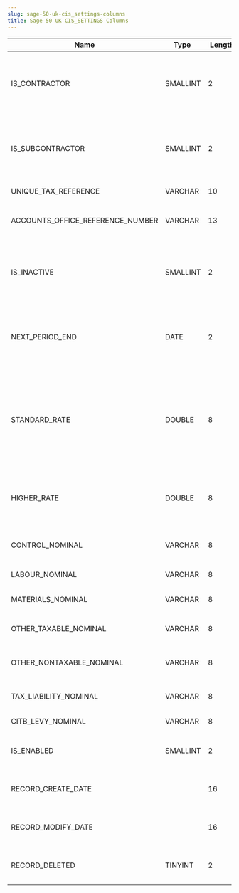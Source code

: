 ```yaml
---
slug: sage-50-uk-cis_settings-columns
title: Sage 50 UK CIS_SETTINGS Columns
---
```

| Name | Type  |  Length | Precision  |  Notes  | Example |
| --- | --- | --- | --- | --- | --- |
| IS_CONTRACTOR | SMALLINT | 2 | 5 | Is the current company a contractor in the Construction Industry Scheme? | 0 |
| IS_SUBCONTRACTOR | SMALLINT | 2 | 5 | Is the current company a subcontractor in the Construction Industry Scheme? | 0 |
| UNIQUE_TAX_REFERENCE | VARCHAR | 10 | 10 | Unique Tax Reference |  |
| ACCOUNTS_OFFICE_REFERENCE_NUMBER | VARCHAR | 13 | 13 | Accounts office reference number |  |
| IS_INACTIVE | SMALLINT | 2 | 5 | The user has declared in an earlier monthly return that they will be inactive in CIS for 6 months | 0 |
| NEXT_PERIOD_END | DATE | 2 | 10 | The day ending the next period in which we're due to submit a monthly return. |  |
| STANDARD_RATE | DOUBLE | 8 | 15 | The higher rate of tax deductions, used for registered subcontractors whose tax record isn't good enough to qualify for gross pa | 20 |
| HIGHER_RATE | DOUBLE | 8 | 15 | The higher rate of tax deductions, used for unregistered subcontractors | 30 |
| CONTROL_NOMINAL | VARCHAR | 8 | 8 | Default nominal used to handle PC postings |  |
| LABOUR_NOMINAL | VARCHAR | 8 | 8 | Nominal for labour charges |  |
| MATERIALS_NOMINAL | VARCHAR | 8 | 8 | Nominal for material charges |  |
| OTHER_TAXABLE_NOMINAL | VARCHAR | 8 | 8 | Nominal for other taxable transactions |  |
| OTHER_NONTAXABLE_NOMINAL | VARCHAR | 8 | 8 | Nominal for other non-taxable transactions |  |
| TAX_LIABILITY_NOMINAL | VARCHAR | 8 | 8 | Nominal for tax liability charges |  |
| CITB_LEVY_NOMINAL | VARCHAR | 8 | 8 | Nominal for CITB Levy |  |
| IS_ENABLED | SMALLINT | 2 | 5 | Is CIS Info enabled in the current company? | 0 |
| RECORD_CREATE_DATE |  | 16 | 0 | Date and time when the record was created. | 27/04/2010 17:16:58 |
| RECORD_MODIFY_DATE |  | 16 | 0 | Date and time when the record was modified. | 04/08/2017 14:18:49 |
| RECORD_DELETED | TINYINT | 2 | 3 | Flag denoting if the record has been deleted or not. | 0 |
